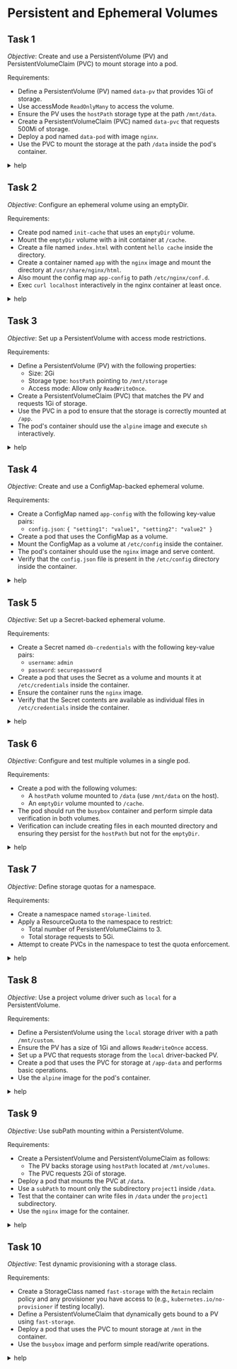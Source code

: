# Persistent and Ephemeral Volumes

## Task 1

_Objective_: Create and use a PersistentVolume (PV) and PersistentVolumeClaim (PVC) to mount storage into a pod.

Requirements:

- Define a PersistentVolume (PV) named `data-pv` that provides 1Gi of storage.
- Use accessMode `ReadOnlyMany` to access the volume.
- Ensure the PV uses the `hostPath` storage type at the path `/mnt/data`.
- Create a PersistentVolumeClaim (PVC) named `data-pvc` that requests 500Mi of storage.
- Deploy a pod named `data-pod` with image `nginx`.
- Use the PVC to mount the storage at the path `/data` inside the pod's container.

<details><summary>help</summary>

Create and apply the resources:

```yaml
apiVersion: v1
kind: PersistentVolume
metadata:
  name: data-pv
spec:
  storageClassName: standard
  accessModes:
  - ReadOnlyMany
  capacity:
    storage: 1Gi
  hostPath:
    path: /mnt/data
```

```yaml
apiVersion: v1
kind: PersistentVolumeClaim
metadata:
  name: data-pvc
spec:
  volumeName: data-pv
  accessModes:
  - ReadOnlyMany
  resources:
    requests:
      storage: 500Mi
```

```yaml
apiVersion: v1
kind: Pod
metadata:
  name: data-pod
spec:
  containers:
  - image: nginx
    name: data-pod
    volumeMounts:
    - name: data-vol
      mountPath: /data
  volumes:
  - name: data-vol
    persistentVolumeClaim:
      claimName: data-pvc
```

</details>

## Task 2

_Objective_: Configure an ephemeral volume using an emptyDir.

Requirements:

- Create pod named `init-cache` that uses an `emptyDir` volume.
- Mount the `emptyDir` volume with a init container at `/cache`.
- Create a file named `index.html` with content `hello cache` inside the directory.
- Create a container named `app` with the `nginx` image and mount the directory at `/usr/share/nginx/html`.
- Also mount the config map `app-config` to path `/etc/nginx/conf.d`.
- Exec `curl localhost` interactively in the nginx container at least once.

<details><summary>help</summary>

```yaml
apiVersion: v1
kind: Pod
metadata:
  name: init-cache
  namespace: default
spec:
  initContainers:
  - name: init
    image: alpine
    command:
    - sh
    - -c
    - echo "hello cache" > /cache/index.html
    volumeMounts:
    - name: empty-vol
      mountPath: /cache
  containers:
  - name: app
    image: nginx
    volumeMounts:
    - name: empty-vol
      mountPath: /usr/share/nginx/html
    - name: app-config
      mountPath: /etc/nginx/conf.d
  volumes:
  - name: empty-vol
    emptyDir: {}
  - name: app-config
    configMap:
      name: app-config
```

</details>

## Task 3

_Objective_: Set up a PersistentVolume with access mode restrictions.

Requirements:

- Define a PersistentVolume (PV) with the following properties:
  - Size: 2Gi
  - Storage type: `hostPath` pointing to `/mnt/storage`
  - Access mode: Allow only `ReadWriteOnce`.
- Create a PersistentVolumeClaim (PVC) that matches the PV and requests 1Gi of storage.
- Use the PVC in a pod to ensure that the storage is correctly mounted at `/app`.
- The pod's container should use the `alpine` image and execute `sh` interactively.

<details><summary>help</summary>
</details>

## Task 4

_Objective_: Create and use a ConfigMap-backed ephemeral volume.

Requirements:

- Create a ConfigMap named `app-config` with the following key-value pairs:
  - `config.json`: `{ "setting1": "value1", "setting2": "value2" }`
- Create a pod that uses the ConfigMap as a volume.
- Mount the ConfigMap as a volume at `/etc/config` inside the container.
- The pod's container should use the `nginx` image and serve content.
- Verify that the `config.json` file is present in the `/etc/config` directory inside the container.

<details><summary>help</summary>
</details>

## Task 5

_Objective_: Set up a Secret-backed ephemeral volume.

Requirements:

- Create a Secret named `db-credentials` with the following key-value pairs:
  - `username`: `admin`
  - `password`: `securepassword`
- Create a pod that uses the Secret as a volume and mounts it at `/etc/credentials` inside the container.
- Ensure the container runs the `nginx` image.
- Verify that the Secret contents are available as individual files in `/etc/credentials` inside the container.

<details><summary>help</summary>
</details>

## Task 6

_Objective_: Configure and test multiple volumes in a single pod.

Requirements:

- Create a pod with the following volumes:
  - A `hostPath` volume mounted to `/data` (use `/mnt/data` on the host).
  - An `emptyDir` volume mounted to `/cache`.
- The pod should run the `busybox` container and perform simple data verification in both volumes.
- Verification can include creating files in each mounted directory and ensuring they persist for the `hostPath` but not for the `emptyDir`.

<details><summary>help</summary>
</details>

## Task 7

_Objective_: Define storage quotas for a namespace.

Requirements:

- Create a namespace named `storage-limited`.
- Apply a ResourceQuota to the namespace to restrict:
  - Total number of PersistentVolumeClaims to 3.
  - Total storage requests to 5Gi.
- Attempt to create PVCs in the namespace to test the quota enforcement.

<details><summary>help</summary>
</details>

## Task 8

_Objective_: Use a project volume driver such as `local` for a PersistentVolume.

Requirements:

- Define a PersistentVolume using the `local` storage driver with a path `/mnt/custom`.
- Ensure the PV has a size of 1Gi and allows `ReadWriteOnce` access.
- Set up a PVC that requests storage from the `local` driver-backed PV.
- Create a pod that uses the PVC for storage at `/app-data` and performs basic operations.
- Use the `alpine` image for the pod's container.

<details><summary>help</summary>
</details>

## Task 9

_Objective_: Use subPath mounting within a PersistentVolume.

Requirements:

- Create a PersistentVolume and PersistentVolumeClaim as follows:
  - The PV backs storage using `hostPath` located at `/mnt/volumes`.
  - The PVC requests 2Gi of storage.
- Deploy a pod that mounts the PVC at `/data`.
- Use a `subPath` to mount only the subdirectory `project1` inside `/data`.
- Test that the container can write files in `/data` under the `project1` subdirectory.
- Use the `nginx` image for the container.

<details><summary>help</summary>
</details>

## Task 10

_Objective_: Test dynamic provisioning with a storage class.

Requirements:

- Create a StorageClass named `fast-storage` with the `Retain` reclaim policy and any provisioner you have access to (e.g., `kubernetes.io/no-provisioner` if testing locally).
- Define a PersistentVolumeClaim that dynamically gets bound to a PV using `fast-storage`.
- Deploy a pod that uses the PVC to mount storage at `/mnt` in the container.
- Use the `busybox` image and perform simple read/write operations.

<details><summary>help</summary>
</details>
